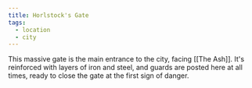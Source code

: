 ```yaml
---
title: Horlstock's Gate
tags:
  - location
  - city
---
```

This massive gate is the main entrance to the city, facing [[The Ash]]. It's reinforced with layers of iron and steel, and guards are posted here at all times, ready to close the gate at the first sign of danger.  